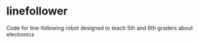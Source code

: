 # linefollower
Code for line-following robot designed to teach 5th and 6th graders about electronics
